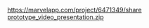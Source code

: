 https://marvelapp.com/project/6471349/share
[prototype_video_presentation.zip](https://github.com/alyhussein2001/swe_3313_fall_2022/files/9902597/prototype_video_presentation.zip)
